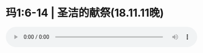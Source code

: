 # 玛1:6-14 | 圣洁的献祭(18.11.11晚)

<audio style="width: 100%;" preload="false" controls controlslist="nodownload"><source src="//cdn.simai.ml/audio/mp3/old/26661.mp3" type="audio/mpeg">Your browser does not support the audio element.</audio>



